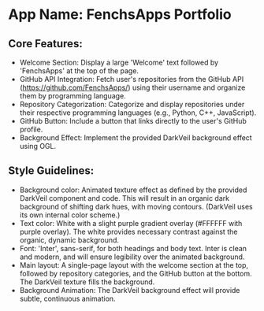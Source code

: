 # **App Name**: FenchsApps Portfolio

## Core Features:

- Welcome Section: Display a large 'Welcome' text followed by 'FenchsApps' at the top of the page.
- GitHub API Integration: Fetch user's repositories from the GitHub API (https://github.com/FenchsApps/) using their username and organize them by programming language.
- Repository Categorization: Categorize and display repositories under their respective programming languages (e.g., Python, C++, JavaScript).
- GitHub Button: Include a button that links directly to the user's GitHub profile.
- Background Effect: Implement the provided DarkVeil background effect using OGL.

## Style Guidelines:

- Background color: Animated texture effect as defined by the provided DarkVeil component and code. This will result in an organic dark background of shifting dark hues, with moving contours. (DarkVeil uses its own internal color scheme.)
- Text color: White with a slight purple gradient overlay (#FFFFFF with purple overlay).  The white provides necessary contrast against the organic, dynamic background.
- Font: 'Inter', sans-serif, for both headings and body text. Inter is clean and modern, and will ensure legibility over the animated background.
- Main layout: A single-page layout with the welcome section at the top, followed by repository categories, and the GitHub button at the bottom. The DarkVeil texture fills the background. 
- Background Animation: The DarkVeil background effect will provide subtle, continuous animation.